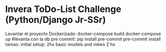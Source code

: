 # Invera ToDo-List Challenge (Python/Django Jr-SSr)

Levantar el proyecto Dockerizado: 
docker-compose build
docker-compose up #levanta con la db
pre commit:
pip install pre-commit
pre-commit install
tareas:
initial setup: 2hs
basic models and views 2 hs